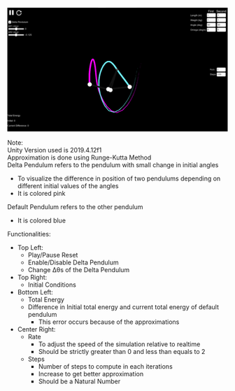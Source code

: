 ![Image](Gallery/1.png?raw=true "Title")

Note:    
Unity Version used is 2019.4.12f1    
Approximation is done using Runge-Kutta Method   
Delta Pendulum refers to the pendulum with small change in initial angles
*   To visualize the difference in position of two pendulums depending on different initial values of the angles
*   It is colored pink   

Default Pendulum refers to the other pendulum
*   It is colored blue



Functionalities:
*   Top Left:
    *   Play/Pause Reset
    *   Enable/Disable Delta Pendulum
    *   Change Δθs of the Delta Pendulum
*   Top Right:
    *   Initial Conditions
*   Bottom Left:
    *   Total Energy
    *   Difference in Initial total energy and current total energy of default pendulum
        *   This error occurs because of the approximations
*   Center Right:
    *   Rate
        *   To adjust the speed of the simulation relative to realtime
        *   Should be strictly greater than 0 and less than equals to 2
    *   Steps
        *   Number of steps to compute in each iterations
        *   Increase to get better approximation
        *   Should be a Natural Number
